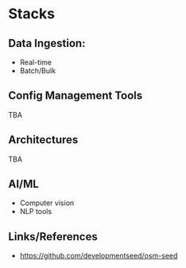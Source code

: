 # Stacks

## Data Ingestion:

- Real-time
- Batch/Bulk

## Config Management Tools

TBA

## Architectures

TBA

## AI/ML

- Computer vision
- NLP tools

## Links/References

- https://github.com/developmentseed/osm-seed
